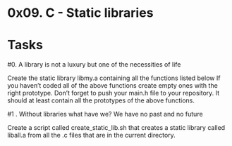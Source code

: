 # 0x09. C - Static libraries

# Tasks

#0.  A library is not a luxury but one of the necessities of life

Create the static library libmy.a containing all the functions listed below
If you haven’t coded all of the above functions create empty ones with the right prototype.
Don’t forget to push your main.h file to your repository. It should at least contain all the prototypes of the above functions.

#1 .  Without libraries what have we? We have no past and no future

Create a script called create_static_lib.sh that creates a static library called liball.a from all the .c files that are in the current directory.
